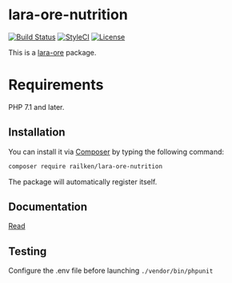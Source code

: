 # lara-ore-nutrition

[![Build Status](https://img.shields.io/travis/railken/lara-ore-nutrition/master.svg?style=flat-square&maxAge=3600)](https://travis-ci.org/railken/lara-ore-nutrition)
[![StyleCI](https://github.styleci.io/repos/140271324/shield?branch=master)](https://github.styleci.io/repos/140271324)
[![License](https://img.shields.io/badge/License-MIT-yellow.svg?style=flat-square)](https://opensource.org/licenses/MIT)

This is a [lara-ore](https://github.com/railken/lara-ore) package.

# Requirements

PHP 7.1 and later.

## Installation

You can install it via [Composer](https://getcomposer.org/) by typing the following command:

```bash
composer require railken/lara-ore-nutrition
```

The package will automatically register itself.

## Documentation

[Read](docs/index.md)

## Testing

Configure the .env file before launching `./vendor/bin/phpunit`